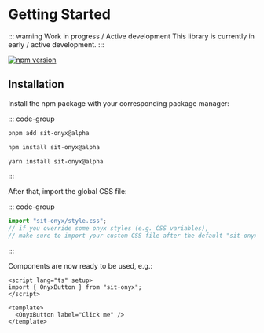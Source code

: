 # Getting Started

::: warning Work in progress / Active development
This library is currently in early / active development.
:::

<div class="hide-external-link">

[![npm version](https://badge.fury.io/js/sit-onyx.svg)](https://www.npmjs.com/package/sit-onyx)

</div>

## Installation

<!--
Make sure that this chapter is kept up to date with installation steps in
packages/sit-onyx/README.md file.
 -->

Install the npm package with your corresponding package manager:

::: code-group

```sh [pnpm]
pnpm add sit-onyx@alpha
```

```sh [npm]
npm install sit-onyx@alpha
```

```sh [yarn]
yarn install sit-onyx@alpha
```

:::

After that, import the global CSS file:

::: code-group

```ts [main.ts]
import "sit-onyx/style.css";
// if you override some onyx styles (e.g. CSS variables),
// make sure to import your custom CSS file after the default "sit-onyx/style.css"
```

:::

Components are now ready to be used, e.g.:

```vue
<script lang="ts" setup>
import { OnyxButton } from "sit-onyx";
</script>

<template>
  <OnyxButton label="Click me" />
</template>
```
